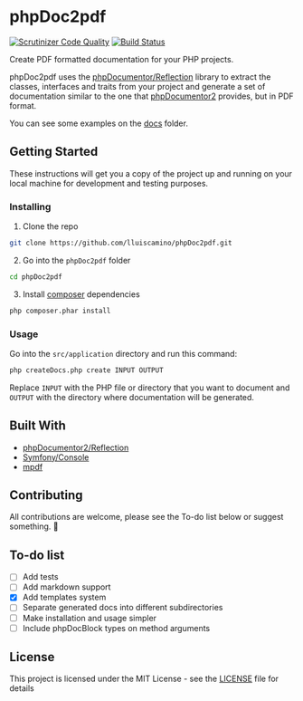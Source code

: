 # phpDoc2pdf
[![Scrutinizer Code Quality](https://scrutinizer-ci.com/g/lluiscamino/phpDoc2pdf/badges/quality-score.png?b=master)](https://scrutinizer-ci.com/g/lluiscamino/phpDoc2pdf/?branch=master) [![Build Status](https://scrutinizer-ci.com/g/lluiscamino/phpDoc2pdf/badges/build.png?b=master)](https://scrutinizer-ci.com/g/lluiscamino/phpDoc2pdf/build-status/master)

Create PDF formatted documentation for your PHP projects.

phpDoc2pdf uses the [phpDocumentor/Reflection](https://github.com/phpDocumentor/Reflection) library to extract the classes, interfaces and traits from your project and generate a set of documentation similar to the one that [phpDocumentor2](https://github.com/phpDocumentor/phpDocumentor2) provides, but in PDF format.

You can see some examples on the [docs](/docs) folder.

## Getting Started

These instructions will get you a copy of the project up and running on your local machine for development and testing purposes.

### Installing

1. Clone the repo

```bash
git clone https://github.com/lluiscamino/phpDoc2pdf.git
```

2. Go into the ``phpDoc2pdf`` folder

```bash
cd phpDoc2pdf
```

3. Install [composer](https://github.com/composer/composer) dependencies

```bash
php composer.phar install
```

### Usage

Go into the ``src/application`` directory and run this command:

```bash
php createDocs.php create INPUT OUTPUT
```

Replace ``INPUT`` with the PHP file or directory that you want to document and ``OUTPUT`` with the directory where documentation will be generated.

## Built With

* [phpDocumentor2/Reflection](https://github.com/phpDocumentor/Reflection)
* [Symfony/Console](https://github.com/symfony/console)
* [mpdf](https://github.com/mpdf/mpdf)

## Contributing

All contributions are welcome, please see the To-do list below or suggest something. 🤗

## To-do list

- [ ] Add tests
- [ ] Add markdown support
- [x] Add templates system
- [ ] Separate generated docs into different subdirectories
- [ ] Make installation and usage simpler
- [ ] Include phpDocBlock types on method arguments

## License

This project is licensed under the MIT License - see the [LICENSE](LICENSE) file for details
